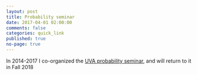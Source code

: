 ```yaml
---
layout: post
title: Probability seminar
date: 2017-04-01 02:00:00
comments: false
categories: quick_link
published: true
no-page: true
---
```


In 2014-2017 I co-organized the <a href="{{site.math_url }}/seminars/probability/" target="_blank">UVA probability seminar</a>,
and will return to it in Fall 2018
